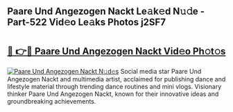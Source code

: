 ## Paare Und Angezogen Nackt Le𝚊k𝚎d N𝚞𝚍e - Part-522 Vid𝚎o Le𝚊ks Photos j2SF7

# <h2><a href="http://fb4y4l6.evod.top/?m=Paare+Und+Angezogen+Nackt">🔗 👉🔴 Paare Und Angezogen Nackt Vid𝚎o Ph𝚘t𝚘s</a></h2>

[![Paare Und Angezogen Nackt N𝚞d𝚎s](https://i.imgur.com/8V9OHl7.gif)](http://fb4y4l6.evod.top/?m=Paare+Und+Angezogen+Nackt)
Social media star Paare Und Angezogen Nackt and multimedia artist, acclaimed for publishing dance and lifestyle material through trending dance routines and mini vlogs. Visionary thinker Paare Und Angezogen Nackt, known for their innovative ideas and groundbreaking achievements. 

